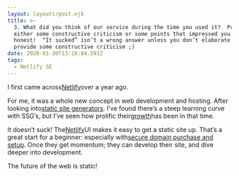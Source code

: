 ```yaml
---
layout: layouts/post.njk
title: >-
  3. What did you think of our service during the time you used it?  Provide
  either some constructive criticism or some points that impressed you.  Be
  honest!  “It sucked” isn’t a wrong answer unless you don’t elaborate and
  provide some constructive criticism ;)
date: 2020-01-30T13:18:04.591Z
tags:
  - Netlify SE
---
```

I first came across[Netlify](https://www.netlify.com/)over a year ago.

For me, it was a whole new concept in web development and hosting. After looking into[static site generators](https://www.staticgen.com/). I’ve found there’s a steep learning curve with SSG’s, but I’ve seen how prolific their[growth](https://github.com/myles/awesome-static-generators)has been in that time.

It doesn’t suck! The[Netlify](https://www.netlify.com/)UI makes it easy to get a static site up. That’s a great start for a beginner: especially with[secure domain purchase and setup](https://www.netlify.com/blog/2018/06/19/buy-and-secure-a-custom-domain-through-netlify/). Once they get momentum; they can develop their site, and dive deeper into development.

The future of the web is static!
